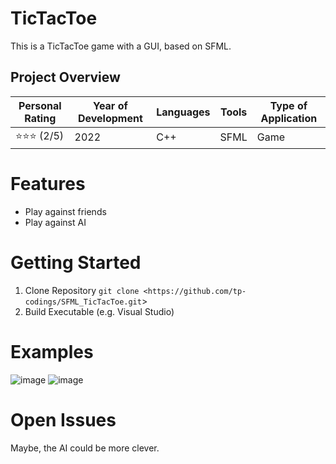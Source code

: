 # TicTacToe

This is a TicTacToe game with a GUI, based on SFML.

## Project Overview

| Personal Rating | Year of Development | Languages | Tools | Type of Application |
| --- | --- | --- | --- | --- |
| ⭐️⭐️⭐️ (2/5) | 2022 | C++ | SFML | Game |

# Features
- Play against friends
- Play against AI
  
# Getting Started

1. Clone Repository
`git clone <https://github.com/tp-codings/SFML_TicTacToe.git`>
2. Build Executable (e.g. Visual Studio)

# Examples
![image](https://github.com/tp-codings/SFML_TicTacToe/assets/118997294/af2539d1-96fd-4913-89c6-0fb74df7f6dd)
![image](https://github.com/tp-codings/SFML_TicTacToe/assets/118997294/7bd4ca5e-7e19-476b-8db3-8e6ef6f6028b)

# Open Issues
Maybe, the AI could be more clever.

